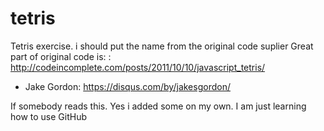 # tetris
Tetris exercise. i should put the name from the original code suplier
Great part of original code is:
: http://codeincomplete.com/posts/2011/10/10/javascript_tetris/
 * Jake Gordon: https://disqus.com/by/jakesgordon/
 
 If somebody reads this. Yes i added some on my own. I am just learning how to use GitHub
